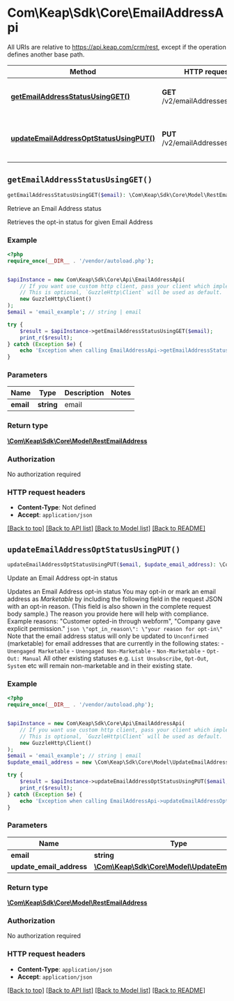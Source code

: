 # Com\Keap\Sdk\Core\EmailAddressApi

All URIs are relative to https://api.keap.com/crm/rest, except if the operation defines another base path.

| Method | HTTP request | Description |
| ------------- | ------------- | ------------- |
| [**getEmailAddressStatusUsingGET()**](EmailAddressApi.md#getEmailAddressStatusUsingGET) | **GET** /v2/emailAddresses/{email} | Retrieve an Email Address status |
| [**updateEmailAddressOptStatusUsingPUT()**](EmailAddressApi.md#updateEmailAddressOptStatusUsingPUT) | **PUT** /v2/emailAddresses/{email} | Update an Email Address opt-in status |


## `getEmailAddressStatusUsingGET()`

```php
getEmailAddressStatusUsingGET($email): \Com\Keap\Sdk\Core\Model\RestEmailAddress
```

Retrieve an Email Address status

Retrieves the opt-in status for given Email Address

### Example

```php
<?php
require_once(__DIR__ . '/vendor/autoload.php');


$apiInstance = new Com\Keap\Sdk\Core\Api\EmailAddressApi(
    // If you want use custom http client, pass your client which implements `GuzzleHttp\ClientInterface`.
    // This is optional, `GuzzleHttp\Client` will be used as default.
    new GuzzleHttp\Client()
);
$email = 'email_example'; // string | email

try {
    $result = $apiInstance->getEmailAddressStatusUsingGET($email);
    print_r($result);
} catch (Exception $e) {
    echo 'Exception when calling EmailAddressApi->getEmailAddressStatusUsingGET: ', $e->getMessage(), PHP_EOL;
}
```

### Parameters

| Name | Type | Description  | Notes |
| ------------- | ------------- | ------------- | ------------- |
| **email** | **string**| email | |

### Return type

[**\Com\Keap\Sdk\Core\Model\RestEmailAddress**](../Model/RestEmailAddress.md)

### Authorization

No authorization required

### HTTP request headers

- **Content-Type**: Not defined
- **Accept**: `application/json`

[[Back to top]](#) [[Back to API list]](../../README.md#endpoints)
[[Back to Model list]](../../README.md#models)
[[Back to README]](../../README.md)

## `updateEmailAddressOptStatusUsingPUT()`

```php
updateEmailAddressOptStatusUsingPUT($email, $update_email_address): \Com\Keap\Sdk\Core\Model\RestEmailAddress
```

Update an Email Address opt-in status

Updates an Email Address opt-in status  You may opt-in or mark an email address as _Marketable_ by including the following field in the request JSON with an opt-in reason. (This field is also shown in the complete request body sample.) The reason you provide here will help with compliance. Example reasons: \"Customer opted-in through webform\", \"Company gave explicit permission.\"  ```json \"opt_in_reason\": \"your reason for opt-in\" ``` Note that the email address status will only be updated to `Unconfirmed` (marketable) for email addresses that are currently in the following states: - `Unengaged Marketable` - `Unengaged Non-Marketable` - `Non-Marketable` - `Opt-Out: Manual`  All other existing statuses e.g. `List Unsubscribe`, `Opt-Out`, `System` etc will remain non-marketable and in their existing state.

### Example

```php
<?php
require_once(__DIR__ . '/vendor/autoload.php');


$apiInstance = new Com\Keap\Sdk\Core\Api\EmailAddressApi(
    // If you want use custom http client, pass your client which implements `GuzzleHttp\ClientInterface`.
    // This is optional, `GuzzleHttp\Client` will be used as default.
    new GuzzleHttp\Client()
);
$email = 'email_example'; // string | email
$update_email_address = new \Com\Keap\Sdk\Core\Model\UpdateEmailAddress(); // \Com\Keap\Sdk\Core\Model\UpdateEmailAddress | updateEmailAddress

try {
    $result = $apiInstance->updateEmailAddressOptStatusUsingPUT($email, $update_email_address);
    print_r($result);
} catch (Exception $e) {
    echo 'Exception when calling EmailAddressApi->updateEmailAddressOptStatusUsingPUT: ', $e->getMessage(), PHP_EOL;
}
```

### Parameters

| Name | Type | Description  | Notes |
| ------------- | ------------- | ------------- | ------------- |
| **email** | **string**| email | |
| **update_email_address** | [**\Com\Keap\Sdk\Core\Model\UpdateEmailAddress**](../Model/UpdateEmailAddress.md)| updateEmailAddress | |

### Return type

[**\Com\Keap\Sdk\Core\Model\RestEmailAddress**](../Model/RestEmailAddress.md)

### Authorization

No authorization required

### HTTP request headers

- **Content-Type**: `application/json`
- **Accept**: `application/json`

[[Back to top]](#) [[Back to API list]](../../README.md#endpoints)
[[Back to Model list]](../../README.md#models)
[[Back to README]](../../README.md)
